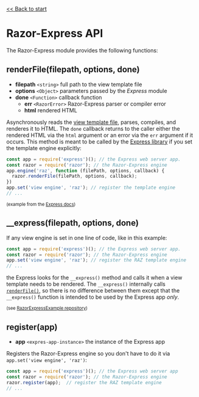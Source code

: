 [<< Back to start](../README.md)

# Razor-Express API

The Razor-Express module provides the following functions:

<a name="renderFile"></a>
## renderFile(filepath, options, done)
* **filepath** `<string>` full path to the view template file
* **options** `<Object>` parameters passed by the *Express* module
* **done** `<Function>` callback function
  * **err** `<RazorError>` Razor-Express parser or compiler error
  * **html** <string> rendered HTML

Asynchronously reads the [view template file](overview.md#views-and-view-template-engine), parses, compiles, and renderes it to HTML. The `done` callback returns to the caller either the rendered HTML via the `html` argument or an error via the `err` argument if it occurs. 
This method is meant to be called by the [Express library](https://expressjs.com/) if you set the template engine explicitly: 

```JavaScript
const app = require('express')(); // the Express web server app.
const razor = require('razor'); // the Razor-Express engine 
app.engine('raz', function (filePath, options, callback) {
  razor.renderFile(filePath, options, callback);
})
app.set('view engine', 'raz'); // register the template engine
// ...
```
<sup>(example from the [Express docs](https://expressjs.com/en/advanced/developing-template-engines.html))</sup>


## __express(filepath, options, done)

If any view engine is set in one line of code, like in this example:
```JavaScript
const app = require('express')(); // the Express web server app.
const razor = require('razor'); // the Razor-Express engine 
app.set('view engine', 'raz'); // register the RAZ template engine
// ...
```
the Express looks for the `__express()` method and calls it when a view template needs to be rendered. The `__express()` internally calls [`renderFile()`](#renderFile), so there is no difference between them except that the `__express()` function is intended to be used by the Express app *only*.

<sup>(see [RazorExpressExample repository](https://github.com/DevelAx/RazorExpressExample))</sup>

## register(app)
* **app** `<expres-app-instance>` the instance of the Express app

Registers the Razor-Express engine so you don't have to do it via `app.set('view engine', 'raz')`:
```JavaScript
const app = require('express')(); // the Express web server app
const razor = require('razor'); // the Razor-Express engine 
razor.register(app);  // register the RAZ template engine
// ...
```
